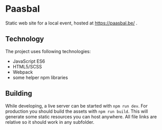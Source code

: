 # Paasbal
Static web site for a local event, hosted at https://paasbal.be/ .

## Technology 
The project uses following technologies:
* JavaScript ES6
* HTML5/SCSS 
* Webpack
* some helper npm libraries

## Building
While developing, a live server can be started with `npm run dev`. For production you should build the assets with `npm run build`.
This will generate some static resources you can host anywhere. All file links are relative so it should work in any subfolder. 
